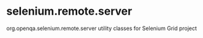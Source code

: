 # selenium.remote.server
org.openqa.selenium.remote.server utility classes for Selenium Grid project
